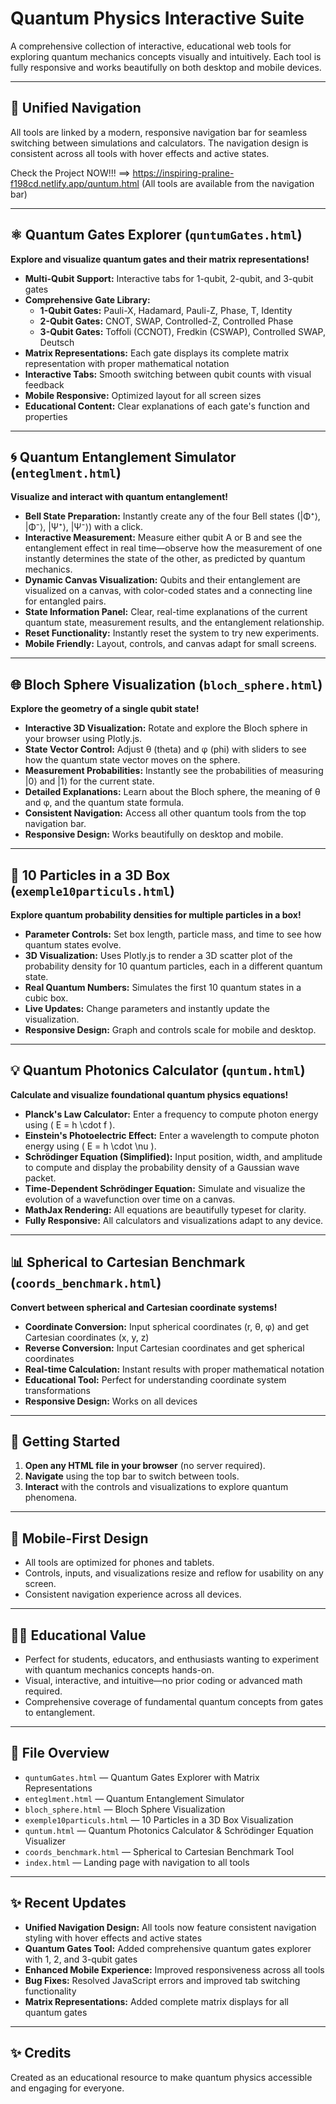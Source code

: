 # Quantum Physics Interactive Suite

A comprehensive collection of interactive, educational web tools for exploring quantum mechanics concepts visually and intuitively. Each tool is fully responsive and works beautifully on both desktop and mobile devices.

---

## 🔗 Unified Navigation

All tools are linked by a modern, responsive navigation bar for seamless switching between simulations and calculators. The navigation design is consistent across all tools with hover effects and active states.

Check the Project NOW!!! ==> https://inspiring-praline-f198cd.netlify.app/quntum.html (All tools are available from the navigation bar)

---

## ⚛️ Quantum Gates Explorer (`quntumGates.html`)

**Explore and visualize quantum gates and their matrix representations!**

- **Multi-Qubit Support:** Interactive tabs for 1-qubit, 2-qubit, and 3-qubit gates
- **Comprehensive Gate Library:** 
  - **1-Qubit Gates:** Pauli-X, Hadamard, Pauli-Z, Phase, T, Identity
  - **2-Qubit Gates:** CNOT, SWAP, Controlled-Z, Controlled Phase
  - **3-Qubit Gates:** Toffoli (CCNOT), Fredkin (CSWAP), Controlled SWAP, Deutsch
- **Matrix Representations:** Each gate displays its complete matrix representation with proper mathematical notation
- **Interactive Tabs:** Smooth switching between qubit counts with visual feedback
- **Mobile Responsive:** Optimized layout for all screen sizes
- **Educational Content:** Clear explanations of each gate's function and properties

---

## 🌀 Quantum Entanglement Simulator (`enteglment.html`)

**Visualize and interact with quantum entanglement!**

- **Bell State Preparation:** Instantly create any of the four Bell states (|Φ⁺⟩, |Φ⁻⟩, |Ψ⁺⟩, |Ψ⁻⟩) with a click.
- **Interactive Measurement:** Measure either qubit A or B and see the entanglement effect in real time—observe how the measurement of one instantly determines the state of the other, as predicted by quantum mechanics.
- **Dynamic Canvas Visualization:** Qubits and their entanglement are visualized on a canvas, with color-coded states and a connecting line for entangled pairs.
- **State Information Panel:** Clear, real-time explanations of the current quantum state, measurement results, and the entanglement relationship.
- **Reset Functionality:** Instantly reset the system to try new experiments.
- **Mobile Friendly:** Layout, controls, and canvas adapt for small screens.

---

## 🌐 Bloch Sphere Visualization (`bloch_sphere.html`)

**Explore the geometry of a single qubit state!**

- **Interactive 3D Visualization:** Rotate and explore the Bloch sphere in your browser using Plotly.js.
- **State Vector Control:** Adjust θ (theta) and φ (phi) with sliders to see how the quantum state vector moves on the sphere.
- **Measurement Probabilities:** Instantly see the probabilities of measuring |0⟩ and |1⟩ for the current state.
- **Detailed Explanations:** Learn about the Bloch sphere, the meaning of θ and φ, and the quantum state formula.
- **Consistent Navigation:** Access all other quantum tools from the top navigation bar.
- **Responsive Design:** Works beautifully on desktop and mobile.

---

## 🧊 10 Particles in a 3D Box (`exemple10particuls.html`)

**Explore quantum probability densities for multiple particles in a box!**

- **Parameter Controls:** Set box length, particle mass, and time to see how quantum states evolve.
- **3D Visualization:** Uses Plotly.js to render a 3D scatter plot of the probability density for 10 quantum particles, each in a different quantum state.
- **Real Quantum Numbers:** Simulates the first 10 quantum states in a cubic box.
- **Live Updates:** Change parameters and instantly update the visualization.
- **Responsive Design:** Graph and controls scale for mobile and desktop.

---

## 💡 Quantum Photonics Calculator (`quntum.html`)

**Calculate and visualize foundational quantum physics equations!**

- **Planck's Law Calculator:** Enter a frequency to compute photon energy using \( E = h \cdot f \).
- **Einstein's Photoelectric Effect:** Enter a wavelength to compute photon energy using \( E = h \cdot \nu \).
- **Schrödinger Equation (Simplified):** Input position, width, and amplitude to compute and display the probability density of a Gaussian wave packet.
- **Time-Dependent Schrödinger Equation:** Simulate and visualize the evolution of a wavefunction over time on a canvas.
- **MathJax Rendering:** All equations are beautifully typeset for clarity.
- **Fully Responsive:** All calculators and visualizations adapt to any device.

---

## 📊 Spherical to Cartesian Benchmark (`coords_benchmark.html`)

**Convert between spherical and Cartesian coordinate systems!**

- **Coordinate Conversion:** Input spherical coordinates (r, θ, φ) and get Cartesian coordinates (x, y, z)
- **Reverse Conversion:** Input Cartesian coordinates and get spherical coordinates
- **Real-time Calculation:** Instant results with proper mathematical notation
- **Educational Tool:** Perfect for understanding coordinate system transformations
- **Responsive Design:** Works on all devices

---

## 🚀 Getting Started

1. **Open any HTML file in your browser** (no server required).
2. **Navigate** using the top bar to switch between tools.
3. **Interact** with the controls and visualizations to explore quantum phenomena.

---

## 📱 Mobile-First Design

- All tools are optimized for phones and tablets.
- Controls, inputs, and visualizations resize and reflow for usability on any screen.
- Consistent navigation experience across all devices.

---

## 🧑‍🔬 Educational Value

- Perfect for students, educators, and enthusiasts wanting to experiment with quantum mechanics concepts hands-on.
- Visual, interactive, and intuitive—no prior coding or advanced math required.
- Comprehensive coverage of fundamental quantum concepts from gates to entanglement.

---

## 📂 File Overview

- `quntumGates.html` — Quantum Gates Explorer with Matrix Representations
- `enteglment.html` — Quantum Entanglement Simulator
- `bloch_sphere.html` — Bloch Sphere Visualization
- `exemple10particuls.html` — 10 Particles in a 3D Box Visualization
- `quntum.html` — Quantum Photonics Calculator & Schrödinger Equation Visualizer
- `coords_benchmark.html` — Spherical to Cartesian Benchmark Tool
- `index.html` — Landing page with navigation to all tools

---

## ✨ Recent Updates

- **Unified Navigation Design:** All tools now feature consistent navigation styling with hover effects and active states
- **Quantum Gates Tool:** Added comprehensive quantum gates explorer with 1, 2, and 3-qubit gates
- **Enhanced Mobile Experience:** Improved responsiveness across all tools
- **Bug Fixes:** Resolved JavaScript errors and improved tab switching functionality
- **Matrix Representations:** Added complete matrix displays for all quantum gates

---

## ✨ Credits

Created as an educational resource to make quantum physics accessible and engaging for everyone. 